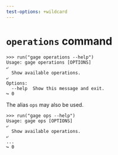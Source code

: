 ```yaml
---
test-options: +wildcard
---
```


# `operations` command

    >>> run("gage operations --help")
    Usage: gage operations [OPTIONS]
    ⤶
      Show available operations.
    ⤶
    Options:
      --help  Show this message and exit.
    ↪ 0

The alias `ops` may also be used.

    >>> run("gage ops --help")
    Usage: gage ops [OPTIONS]
    ⤶
      Show available operations.
    ⤶
    ...
    ↪ 0
